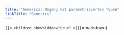 ```yaml
---
title: "Generics: Umgang mit parametrisierten Typen"
linkTitle: "Generics"
---
```



`{{< children showhidden="true" >}}`{=markdown}
